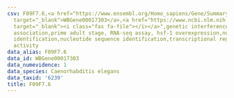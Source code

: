 ```yaml
---
csv: F09F7.6,<a href="https://www.ensembl.org/Homo_sapiens/Gene/Summary?db=core;g=WBGene00017303"
  target="_blank">WBGene00017303</a>,<a href="https://www.ncbi.nlm.nih.gov/pubmed/30894454"
  target="_blank"><i class="fas fa-file"></i></a>",genetic interference,functional
  association,prime adult stage, RNA-seq assay, hsf-1 overexpression,nucleotide sequence
  identification,nucleotide sequence identification,transcriptional regulation,up-regulates
  activity
data_alias: F09F7.6
data_id: WBGene00017303
data_numevidence: 1
data_species: Caenorhabditis elegans
data_taxid: '6239'
title: F09F7.6
---
```

